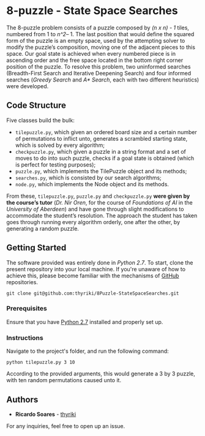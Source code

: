 # 8-puzzle - State Space Searches

The 8-puzzle problem consists of a puzzle composed by *(n x n) - 1* tiles, numbered from 1 to *n^2*– 1. The last position that would define the squared form of the puzzle is an empty space, used by the attempting solver to modify the puzzle’s composition, moving one of the adjacent pieces to this space. Our goal state is achieved when every numbered piece is in ascending order and the free space located in the bottom right corner position of the puzzle. To resolve this problem, two uninformed searches (Breadth-First Search and Iterative Deepening Search) and four informed searches (*Greedy Search* and *A\* Search*, each with two different heuristics) were developed.

## Code Structure
Five classes build the bulk:
- `tilepuzzle.py`, which given an ordered board size and a certain number of permutations to inflict unto, generates a scrambled starting state, which is solved by every algorithm;
- `checkpuzzle.py`, which given a puzzle in a string format and a set of moves to do into such puzzle, checks if a goal state is obtained (which is perfect for testing purposes);
- `puzzle.py`, which implements the TilePuzzle object and its methods;
- `searches.py`, which is consisted by our search algorithms;
- `node.py`, which implements the Node object and its methods.

From these, `tilepuzzle.py`, `puzzle.py` and `checkpuzzle.py` **were given by the course’s tutor** (*Dr. Nir Oren*, for the course of *Foundations of AI* in the *University of Aberdeen*) and have gone through slight modifications to accommodate the student’s resolution. The approach the student has taken goes through running every algorithm orderly, one after the other, by generating a random puzzle.

## Getting Started

The software provided was entirely done in *Python 2.7*. To start, clone the present repository into your local machine. If you're unaware of how to achieve this, please become familiar with the mechanisms of [GitHub](https://help.github.com/articles/set-up-git) repositories.

```
git clone git@github.com:thyriki/8Puzzle-StateSpaceSearches.git
```

### Prerequisites
Ensure that you have [Python 2.7](https://www.python.org/downloads/) installed and properly set up.

### Instructions

Navigate to the project's folder, and run the following command:

```
python tilepuzzle.py 3 10
```

According to the provided arguments, this would generate a 3 by 3 puzzle, with ten random permutations caused unto it.

## Authors

* **Ricardo Soares** - [thyriki](https://github.com/thyriki)

For any inquiries, feel free to open up an issue.

